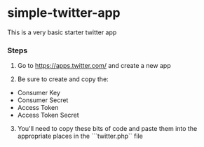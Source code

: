 # simple-twitter-app

This is a very basic starter twitter app

### Steps
1. Go to https://apps.twitter.com/ and create a new app

2. Be sure to create and copy the:

- Consumer Key
- Consumer Secret
- Access Token
- Access Token Secret

3. You'll need to copy these bits of code and paste them into the appropriate places in the ```twitter.php`` file

